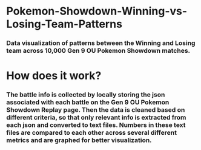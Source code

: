 # Pokemon-Showdown-Winning-vs-Losing-Team-Patterns
### Data visualization of patterns between the Winning and Losing team across 10,000 Gen 9 OU Pokemon Showdown matches.
# How does it work?
### The battle info is collected by locally storing the json associated with each battle on the Gen 9 OU Pokemon Showdown Replay page. Then the data is cleaned based on different criteria, so that only relevant info is extracted from each json and converted to text files. Numbers in these text files are compared to each other across several different metrics and are graphed for better visualization.  
